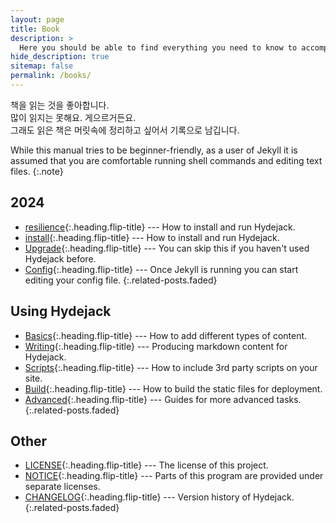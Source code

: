 ```yaml
---
layout: page
title: Book
description: >
  Here you should be able to find everything you need to know to accomplish the most common tasks when blogging with Hydejack.
hide_description: true
sitemap: false
permalink: /books/
---
```


책을 읽는 것을 좋아합니다. <br>
많이 읽지는 못해요. 게으르거든요.<br>
그래도 읽은 책은 머릿속에 정리하고 싶어서 기록으로 남깁니다.<br>

While this manual tries to be beginner-friendly, as a user of Jekyll it is assumed that you are comfortable running shell commands and editing text files.
{:.note}


## 2024
* [resilience]{:.heading.flip-title} --- How to install and run Hydejack.
* [install]{:.heading.flip-title} --- How to install and run Hydejack.
* [Upgrade]{:.heading.flip-title} --- You can skip this if you haven't used Hydejack before.
* [Config]{:.heading.flip-title} --- Once Jekyll is running you can start editing your config file.
{:.related-posts.faded}

## Using Hydejack
* [Basics]{:.heading.flip-title} --- How to add different types of content.
* [Writing]{:.heading.flip-title} --- Producing markdown content for Hydejack.
* [Scripts]{:.heading.flip-title} --- How to include 3rd party scripts on your site.
* [Build]{:.heading.flip-title} --- How to build the static files for deployment.
* [Advanced]{:.heading.flip-title} --- Guides for more advanced tasks.
{:.related-posts.faded}

## Other
* [LICENSE]{:.heading.flip-title} --- The license of this project.
* [NOTICE]{:.heading.flip-title} --- Parts of this program are provided under separate licenses.
* [CHANGELOG]{:.heading.flip-title} --- Version history of Hydejack.
{:.related-posts.faded}

[resilience]: 2024-01-resilience-in-harvard.md
[install]: install.md
[upgrade]: upgrade.md
[config]: config.md
[basics]: basics.md
[writing]: writing.md
[scripts]: scripts.md
[build]: build.md
[advanced]: advanced.md
[LICENSE]: ../LICENSE.md
[NOTICE]: ../NOTICE.md
[CHANGELOG]: ../CHANGELOG.md
